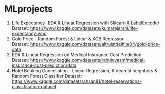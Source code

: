 # MLprojects

1. Life Expectancy- EDA & Linear Regression with Sklearn & LabelEncoder <br>
   Dataset: https://www.kaggle.com/datasets/kumarajarshi/life-expectancy-who
2. Gold Price - Random Forest & Linear & XGB Regressor <br>
   Dataset: https://www.kaggle.com/datasets/altruistdelhite04/gold-price-data
3. EDA & Linear Regression on Medical Insurance Cost Prediction <br>
   Dataset: https://www.kaggle.com/datasets/rahulvyasm/medical-insurance-cost-prediction/data   <br>
4. Hotel Booking Cancellation - Linear Regression, K nearest neighbors & Random Forest Classifier
   Dataset: https://www.kaggle.com/datasets/ahsan81/hotel-reservations-classification-dataset
